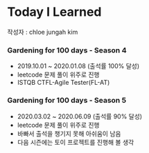 # Today I Learned

작성자 : chloe jungah kim

### Gardening for 100 days - Season 4
- 2019.10.01 ~ 2020.01.08 (출석률 100% 달성)
- leetcode 문제 풀이 위주로 진행
- ISTQB CTFL-Agile Tester(FL-AT)

### Gardening for 100 days - Season 5
- 2020.03.02 ~ 2020.06.09 (출석률 90% 달성)
- leetcode 문제 풀이 위주로 진행
- 바빠서 출석을 챙기지 못해 아쉬움이 남음
- 다음 시즌에는 토이 프로젝트를 진행해 볼 생각
